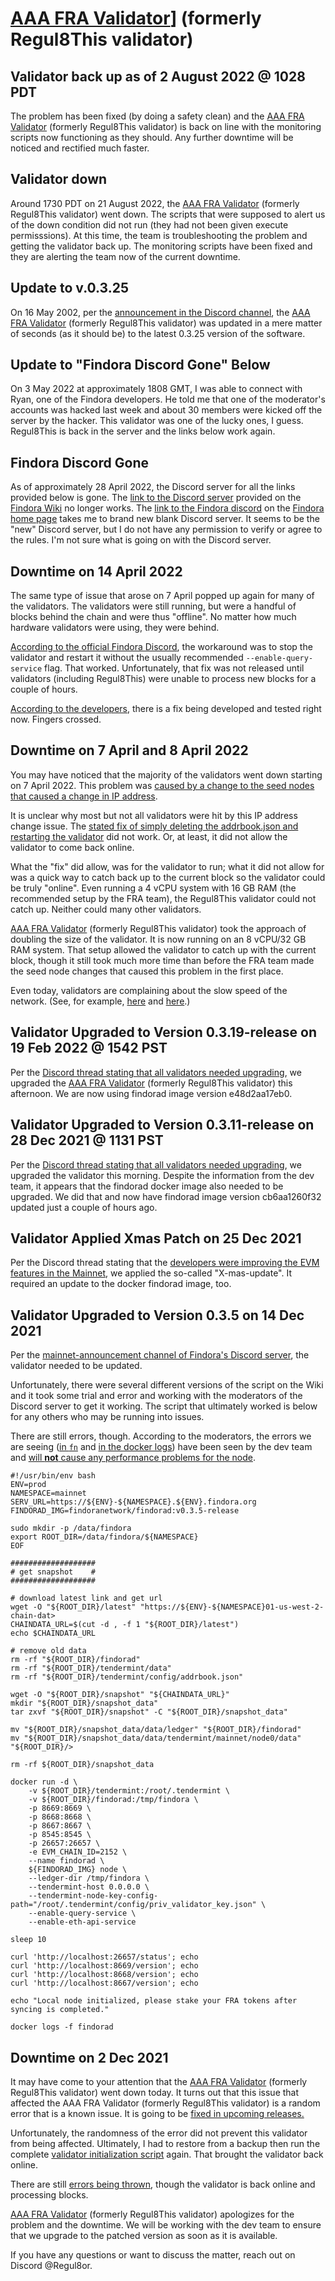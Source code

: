 # [AAA FRA Validator](https://findorascan.io/node?node=3560FD0632B4E2F4F16490BBD9CD0A763045BF35)] (formerly Regul8This validator)

## Validator back up as of 2 August 2022 @ 1028 PDT
The problem has been fixed (by doing a safety clean) and the [AAA FRA Validator](https://findorascan.io/node?node=3560FD0632B4E2F4F16490BBD9CD0A763045BF35) (formerly Regul8This validator) is back on line with the monitoring scripts now functioning as they should. Any further downtime will be noticed and rectified much faster.

## Validator down
Around 1730 PDT on 21 August 2022, the [AAA FRA Validator](https://findorascan.io/node?node=3560FD0632B4E2F4F16490BBD9CD0A763045BF35) (formerly Regul8This validator) went down. The scripts that were supposed to alert us of the down condition did not run (they had not been given execute permisssions). At this time, the team is troubleshooting the problem and getting the validator back up. The monitoring scripts have been fixed and they are alerting the team now of the current downtime.

## Update to v.0.3.25
On 16 May 2002, per the [announcement in the Discord channel](https://discord.com/channels/789009413976883220/902960166071336960/975615313091629087), the [AAA FRA Validator](https://findorascan.io/node?node=3560FD0632B4E2F4F16490BBD9CD0A763045BF35) (formerly Regul8This validator) was updated in a mere matter of seconds (as it should be) to the latest 0.3.25 version of the software.

## Update to "Findora Discord Gone" Below
On 3 May 2022 at approximately 1808 GMT, I was able to connect with Ryan, one of the Findora developers. He told me that one of the moderator's accounts was hacked last week and about 30 members were kicked off the server by the hacker. This validator was one of the lucky ones, I guess. Regul8This is back in the server and the links below work again.

## Findora Discord Gone
As of approximately 28 April 2022, the Discord server for all the links provided below is gone. The [link to the Discord server](https://discord.com/invite/dHhY5pte) provided on the [Findora Wiki](https://wiki.findora.org/docs/general/intro/) no longer works. The [link to the Findora discord](https://findora.org/) on the [Findora home page](https://findora.org/) takes me to brand new blank Discord server. It seems to be the "new" Discord server, but I do not have any permission to verify or agree to the rules. I'm not sure what is going on with the Discord server.

## Downtime on 14 April 2022
The same type of issue that arose on 7 April popped up again for many of the validators. The validators were still running, but were a handful of blocks behind the chain and were thus "offline". No matter how much hardware validators were using, they were behind.

[According to the official Findora Discord](https://discord.com/channels/789009413976883220/902960166071336960/964250487820005436), the workaround was to stop the validator and restart it without the usually recommended ```--enable-query-service``` flag. That worked. Unfortunately, that fix was not released until validators (including Regul8This) were unable to process new blocks for a couple of hours.

[According to the developers](https://discord.com/channels/789009413976883220/902960166071336960/964230742165053521), there is a fix being developed and tested right now. Fingers crossed.

## Downtime on 7 April and 8 April 2022
You may have noticed that the majority of the validators went down starting on 7 April 2022. This problem was [caused by a change to the seed nodes that caused a change in IP address](https://discord.com/channels/789009413976883220/902960166071336960/961779463845187584).

It is unclear why most but not all validators were hit by this IP address change issue. The [stated fix of simply deleting the addrbook.json and restarting the validator](https://discord.com/channels/789009413976883220/902960166071336960/961800125515173888) did not work. Or, at least, it did not allow the validator to come back online.

What the "fix" did allow, was for the validator to run; what it did not allow for was a quick way to catch back up to the current block so the validator could be truly "online". Even running a 4 vCPU system with 16 GB RAM (the recommended setup by the FRA team), the Regul8This validator could not catch up. Neither could many other validators.

[AAA FRA Validator](https://findorascan.io/node?node=3560FD0632B4E2F4F16490BBD9CD0A763045BF35) (formerly Regul8This validator) took the approach of doubling the size of the validator. It is now running on an 8 vCPU/32 GB RAM system. That setup allowed the validator to catch up with the current block, though it still took much more time than before the FRA team made the seed node changes that caused this problem in the first place.

Even today, validators are complaining about the slow speed of the network. (See, for example, [here](https://discord.com/channels/789009413976883220/902960166071336960/963324919565934612) and [here](https://discord.com/channels/789009413976883220/902960166071336960/963374661083754586).)

## Validator Upgraded to Version 0.3.19-release on 19 Feb 2022 @ 1542 PST
Per the [Discord thread stating that all validators needed upgrading](https://discord.com/channels/789009413976883220/918905868035166268/944274401334009906), we upgraded the [AAA FRA Validator](https://findorascan.io/node?node=3560FD0632B4E2F4F16490BBD9CD0A763045BF35) (formerly Regul8This validator) this afternoon. We are now using findorad image version e48d2aa17eb0. 

## Validator Upgraded to Version 0.3.11-release on 28 Dec 2021 @ 1131 PST
Per the [Discord thread stating that all validators needed upgrading](https://discord.com/channels/789009413976883220/902960166071336960/925456119617433643), we upgraded the validator this morning. Despite the information from the dev team, it appears that the findorad docker image also needed to be upgraded. We did that and now have findorad image version cb6aa1260f32 updated just a couple of hours ago. 

## Validator Applied Xmas Patch on 25 Dec 2021
Per the Discord thread stating that the [developers were improving the EVM features in the Mainnet](https://discord.com/channels/789009413976883220/902960166071336960/924416377312403487), we applied the so-called "X-mas-update". It required an update to the docker findorad image, too.

## Validator Upgraded to Version 0.3.5 on 14 Dec 2021
Per the [mainnet-announcement channel of Findora's Discord server](https://discord.com/channels/789009413976883220/918905868035166268/920248981831954442), the validator needed to be updated.

Unfortunately, there were several different versions of the script on the Wiki and it took some trial and error and working with the moderators of the Discord server to get it working. The script that ultimately worked is below for any others who may be running into issues.

There are still errors, though. According to the moderators, the errors we are seeing ([in `fn`](https://discord.com/channels/789009413976883220/902960166071336960/920453707404030083) and [in the docker logs](https://discord.com/channels/789009413976883220/902960166071336960/920450379655831582)) have been seen by the dev team and [will **not** cause any performance problems for the node](https://discord.com/channels/789009413976883220/902960166071336960/920457805100630016).

```
#!/usr/bin/env bash
ENV=prod
NAMESPACE=mainnet
SERV_URL=https://${ENV}-${NAMESPACE}.${ENV}.findora.org
FINDORAD_IMG=findoranetwork/findorad:v0.3.5-release

sudo mkdir -p /data/findora
export ROOT_DIR=/data/findora/${NAMESPACE}
EOF

###################
# get snapshot    #
###################

# download latest link and get url
wget -O "${ROOT_DIR}/latest" "https://${ENV}-${NAMESPACE}01-us-west-2-chain-dat>
CHAINDATA_URL=$(cut -d , -f 1 "${ROOT_DIR}/latest")
echo $CHAINDATA_URL

# remove old data
rm -rf "${ROOT_DIR}/findorad"
rm -rf "${ROOT_DIR}/tendermint/data"
rm -rf "${ROOT_DIR}/tendermint/config/addrbook.json"

wget -O "${ROOT_DIR}/snapshot" "${CHAINDATA_URL}"
mkdir "${ROOT_DIR}/snapshot_data"
tar zxvf "${ROOT_DIR}/snapshot" -C "${ROOT_DIR}/snapshot_data"

mv "${ROOT_DIR}/snapshot_data/data/ledger" "${ROOT_DIR}/findorad"
mv "${ROOT_DIR}/snapshot_data/data/tendermint/mainnet/node0/data" "${ROOT_DIR}/>

rm -rf ${ROOT_DIR}/snapshot_data

docker run -d \
    -v ${ROOT_DIR}/tendermint:/root/.tendermint \
    -v ${ROOT_DIR}/findorad:/tmp/findora \
    -p 8669:8669 \
    -p 8668:8668 \
    -p 8667:8667 \
    -p 8545:8545 \
    -p 26657:26657 \
    -e EVM_CHAIN_ID=2152 \
    --name findorad \
    ${FINDORAD_IMG} node \
    --ledger-dir /tmp/findora \
    --tendermint-host 0.0.0.0 \
    --tendermint-node-key-config-path="/root/.tendermint/config/priv_validator_key.json" \
    --enable-query-service \
    --enable-eth-api-service

sleep 10

curl 'http://localhost:26657/status'; echo
curl 'http://localhost:8669/version'; echo
curl 'http://localhost:8668/version'; echo
curl 'http://localhost:8667/version'; echo

echo "Local node initialized, please stake your FRA tokens after syncing is completed."

docker logs -f findorad
```


## Downtime on 2 Dec 2021
It may have come to your attention that the [AAA FRA Validator](https://findorascan.io/node?node=3560FD0632B4E2F4F16490BBD9CD0A763045BF35) (formerly Regul8This validator) went down today. It turns out that this issue that affected the AAA FRA Validator (formerly Regul8This validator) is a random error that is a known issue. It is going to be [fixed in upcoming releases.](https://discord.com/channels/789009413976883220/902960166071336960/916065157803802694 "FRA Discord Message")

Unfortunately, the randomness of the error did not prevent this validator from being affected. Ultimately, I had to restore from a backup then run the complete [validator initialization script](https://wiki.findora.org/assets/files/node_init_mainnet-31289365a9595aeb7188096f269a876c.sh) again. That brought the validator back online.

There are still [errors being thrown](https://discord.com/channels/789009413976883220/902960166071336960/916099287211974706), though the validator is back online and processing blocks.

[AAA FRA Validator](https://findorascan.io/node?node=3560FD0632B4E2F4F16490BBD9CD0A763045BF35) (formerly Regul8This validator) apologizes for the problem and the downtime. We will be working with the dev team to ensure that we upgrade to the patched version as soon as it is available.

If you have any questions or want to discuss the matter, reach out on Discord @Regul8or.
